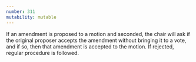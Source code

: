 ```yaml
---
number: 311
mutability: mutable
---
```


If an amendment is proposed to a motion and seconded, the chair will ask if the original proposer accepts the amendment without bringing it to a vote, and if so, then that amendment is accepted to the motion. If rejected, regular procedure is followed.
